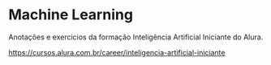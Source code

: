 # Machine Learning

Anotações e exercicios da formação Inteligência Artificial Iniciante do Alura.

https://cursos.alura.com.br/career/inteligencia-artificial-iniciante